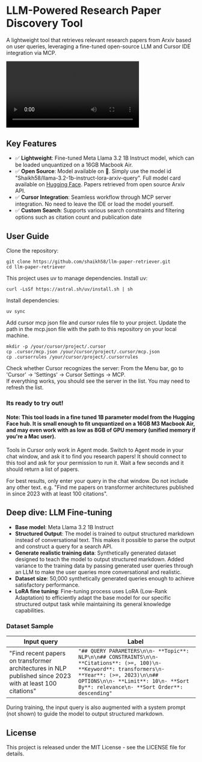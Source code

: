 # LLM-Powered Research Paper Discovery Tool

A lightweight tool that retrieves relevant research papers from Arxiv based on user queries, leveraging a fine-tuned open-source LLM and Cursor IDE integration via MCP.


<video width="70%" controls>
  <source src="demo_video.mp4" type="video/mp4">
  Your browser does not support the video tag.
</video>


## Key Features

- ✅ **Lightweight**: Fine-tuned Meta Llama 3.2 1B Instruct model, which can be loaded unquantized on a 16GB Macbook Air.
- ✅ **Open Source**: Model available on 🤗. Simply use the model id "Shaikh58/llama-3.2-1b-instruct-lora-arxiv-query". Full model card available on [Hugging Face](https://huggingface.co/Shaikh58/llama-3.2-1b-instruct-lora-arxiv-query).  Papers retrieved from open source Arxiv API.
- ✅ **Cursor Integration**: Seamless workflow through MCP server integration. No need to leave the IDE or load the model yourself.
- ✅ **Custom Search**: Supports various search constraints and filtering options such as citation count and publication date


## User Guide
Clone the repository: 
```
git clone https://github.com/shaikh58/llm-paper-retriever.git
cd llm-paper-retriever
```
This project uses uv to manage dependencies. Install uv:
```
curl -LsSf https://astral.sh/uv/install.sh | sh
```
Install dependencies: 
```
uv sync
```
Add cursor mcp json file and cursor rules file to your project. Update the path in the mcp.json file with the path to this repository on your local machine. 
```
mkdir -p /your/cursor/project/.cursor
cp .cursor/mcp.json /your/cursor/project/.cursor/mcp.json
cp .cursorrules /your/cursor/project/.cursorrules
```

Check whether Cursor recognizes the server: From the Menu bar, go to 'Cursor' -> 'Settings' -> Cursor Settings -> MCP.\
If everything works, you should see the server in the list. You may need to refresh the list.

### Its ready to try out!

#### Note: This tool loads in a fine tuned 1B parameter model from the Hugging Face hub. It is small enough to fit unquantized on a 16GB M3 Macbook Air, and may even work with as low as 8GB of GPU memory (unified memory if you're a Mac user). 

Tools in Cursor only work in Agent mode. Switch to Agent mode in your chat window, and ask it to find you research papers! It should connect to this tool and ask 
for your permission to run it. Wait a few seconds and it should return a list of papers.

For best results, only enter your query in the chat window. Do not include any other text. e.g. "Find me papers on transformer architectures published in since 2023 with at least 100 citations".


## Deep dive: LLM Fine-tuning

- **Base model**: Meta Llama 3.2 1B Instruct
- **Structured Output**: The model is trained to output structured markdown instead of conversational text. This makes it possible to parse the output and construct a query for a search API.
- **Generate realistic training data**: Synthetically generated dataset designed to teach the model to output structured markdown. Added variance to the training data by passing generated user queries through an LLM to make the user queries more conversational and realistic.
- **Dataset size**: 50,000 synthetically generated queries enough to achieve satisfactory performance.
- **LoRA fine tuning**: Fine-tuning process uses LoRA (Low-Rank Adaptation) to efficiently adapt the base model for our specific structured output task while maintaining its general knowledge capabilities.


### Dataset Sample

| Input query | Label |
|------------|------------------------------|
| "Find recent papers on transformer architectures in NLP published since 2023 with at least 100 citations" | ```"## QUERY PARAMETERS\n\n- **Topic**: NLP\n\n## CONSTRAINTS\n\n- **Citations**: (>=, 100)\n- **Keyword**: transformers\n- **Year**: (>=, 2023)\n\n## OPTIONS\n\n- **Limit**: 10\n- **Sort By**: relevance\n- **Sort Order**: descending"``` | 

During training, the input query is also augmented with a system prompt (not shown) to guide the model to output structured markdown.

## License

This project is released under the MIT License - see the LICENSE file for details.